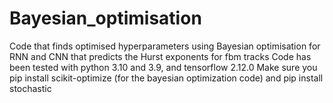 # Bayesian_optimisation
Code that finds optimised hyperparameters using Bayesian optimisation for RNN and CNN that predicts the Hurst exponents for fbm tracks
Code has been tested with python 3.10 and 3.9, and tensorflow 2.12.0
Make sure you pip install scikit-optimize (for the bayesian optimization code) and pip install stochastic

